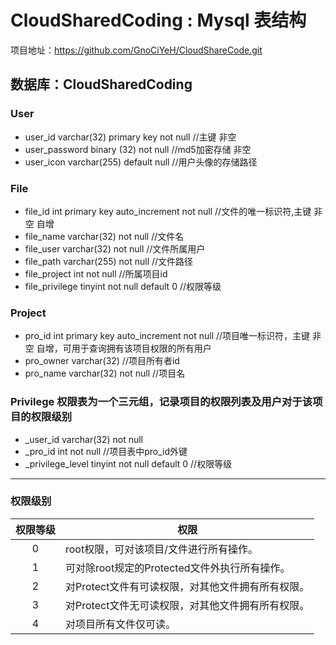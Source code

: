 # CloudSharedCoding : Mysql 表结构

项目地址：<https://github.com/GnoCiYeH/CloudShareCode.git>

## 数据库：CloudSharedCoding

### User

- user_id  varchar(32)  primary key not null //主键 非空
- user_password   binary (32) not null //md5加密存储 非空
- user_icon  varchar(255) default null //用户头像的存储路径

### File

- file_id int primary key auto_increment not null //文件的唯一标识符,主键 非空 自增
- file_name varchar(32) not null //文件名
- file_user varchar(32) not null //文件所属用户
- file_path varchar(255) not null //文件路径
- file_project int not null //所属项目id
- file_privilege tinyint not null default 0  //权限等级

### Project

- pro_id int primary key auto_increment not null //项目唯一标识符，主键 非空 自增，可用于查询拥有该项目权限的所有用户
- pro_owner varchar(32) //项目所有者id
- pro_name varchar(32) not null //项目名

### Privilege  权限表为一个三元组，记录项目的权限列表及用户对于该项目的权限级别

- _user_id varchar(32) not null 
- _pro_id int not null //项目表中pro_id外键
- _privilege_level tinyint not null default 0 //权限等级

---

### 权限级别

| 权限等级 | 权限                                              |
| :------: | ------------------------------------------------- |
|    0     | root权限，可对该项目/文件进行所有操作。           |
|    1     | 可对除root规定的Protected文件外执行所有操作。     |
|    2     | 对Protect文件有可读权限，对其他文件拥有所有权限。 |
|    3     | 对Protect文件无可读权限，对其他文件拥有所有权限。 |
|    4     | 对项目所有文件仅可读。                            |







